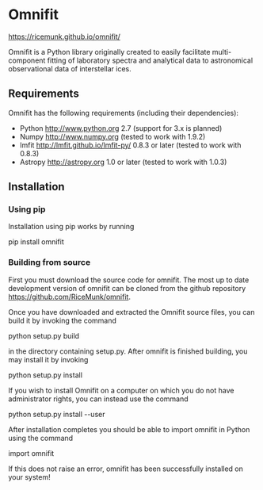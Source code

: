 # Omnifit
https://ricemunk.github.io/omnifit/

Omnifit is a Python library originally created to easily facilitate multi-component fitting of laboratory spectra and analytical data to astronomical observational data of interstellar ices.

## Requirements
Omnifit has the following requirements (including their dependencies):
 * Python <http://www.python.org> 2.7 (support for 3.x is planned)
 * Numpy <http://www.numpy.org> (tested to work with 1.9.2)
 * lmfit <http://lmfit.github.io/lmfit-py/> 0.8.3 or later (tested to work with 0.8.3)
 * Astropy <http://astropy.org> 1.0 or later (tested to work with 1.0.3)

## Installation
### Using pip
Installation using pip works by running

  pip install omnifit

### Building from source
First you must download the source code for omnifit.
The most up to date development version of omnifit can be cloned from the github repository <https://github.com/RiceMunk/omnifit>.

Once you have downloaded and extracted the Omnifit source files, you can build it by invoking the command

  python setup.py build

in the directory containing setup.py. After omnifit is finished building, you may install it by invoking

  python setup.py install

If you wish to install Omnifit on a computer on which you do not have administrator rights, you can instead use the command

  python setup.py install --user

After installation completes you should be able to import omnifit in Python using the command

  import omnifit

If this does not raise an error, omnifit has been successfully installed on your system!
